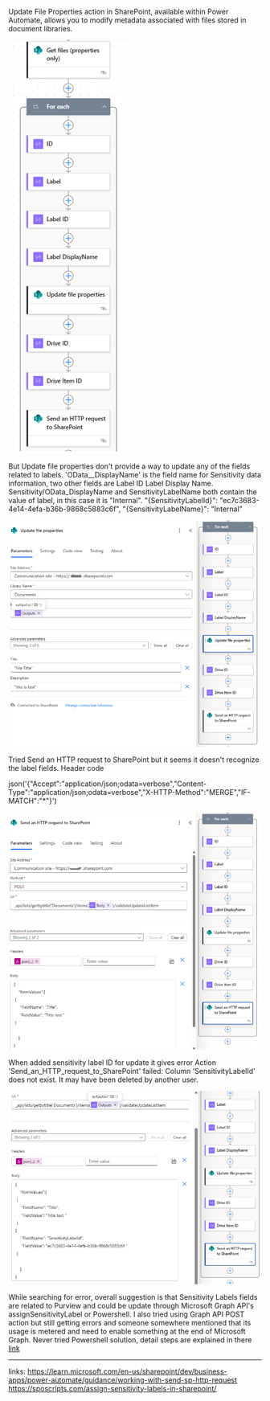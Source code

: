
Update File Properties action in SharePoint, available within Power Automate, allows you to modify metadata associated with files stored in document libraries.

![Uploading image.png…](https://github.com/AlmasMahfooz/NotWorking/blob/main/SP0.png)

But Update file properties don't provide a way to update any of the fields related to labels.
'OData__DisplayName' is the field name for Sensitivity data information, two other fields are Label ID Label Display Name.
Sensitivity/OData_DisplayName and SensitivityLabelName both contain the value of label, in this case it is "Internal".
"{SensitivityLabelId}": "ec7c3683-4e14-4efa-b36b-9868c5883c6f",
"{SensitivityLabelName}": "Internal"

![Uploading image.png…](https://github.com/AlmasMahfooz/NotWorking/blob/main/SP1.png)


Tried Send an HTTP request to SharePoint but it seems it doesn't recognize the label fields.
Header code

json('{"Accept":"application/json;odata=verbose","Content-Type":"application/json;odata=verbose","X-HTTP-Method":"MERGE","IF-MATCH":"*"}')



![Uploading image.png…](https://github.com/AlmasMahfooz/NotWorking/blob/main/SP2.png)


When added sensitivity label ID for update it gives error
Action 'Send_an_HTTP_request_to_SharePoint' failed: Column 'SensitivityLabelId' does not exist. It may have been deleted by another user.

![Uploading image.png…](https://github.com/AlmasMahfooz/NotWorking/blob/main/SP4.png)

While searching for error, overall suggestion is that Sensitivity Labels fields are related to Purview and could be update through Microsoft Graph API's assignSensitivityLabel or Powershell.
I also tried using Graph API POST action but still getting errors and someone somewhere mentioned that its usage is metered and need to enable something at the end of Microsoft Graph.
Never tried Powershell solution, detail steps are explained in there [link ](https://sposcripts.com/assign-sensitivity-labels-in-sharepoint/)


--------------------------------------------------------------------------------------------------------------------------------
links:
https://learn.microsoft.com/en-us/sharepoint/dev/business-apps/power-automate/guidance/working-with-send-sp-http-request
https://sposcripts.com/assign-sensitivity-labels-in-sharepoint/
